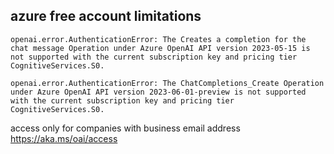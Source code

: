 ## azure free account limitations
```shell
openai.error.AuthenticationError: The Creates a completion for the chat message Operation under Azure OpenAI API version 2023-05-15 is not supported with the current subscription key and pricing tier CognitiveServices.S0.

openai.error.AuthenticationError: The ChatCompletions_Create Operation under Azure OpenAI API version 2023-06-01-preview is not supported with the current subscription key and pricing tier CognitiveServices.S0.
```
access only for companies with business email address https://aka.ms/oai/access
